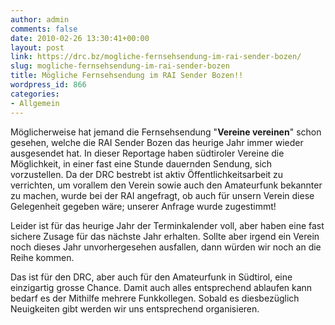 ```yaml
---
author: admin
comments: false
date: 2010-02-26 13:30:41+00:00
layout: post
link: https://drc.bz/mogliche-fernsehsendung-im-rai-sender-bozen/
slug: mogliche-fernsehsendung-im-rai-sender-bozen
title: Mögliche Fernsehsendung im RAI Sender Bozen!!
wordpress_id: 866
categories:
- Allgemein
---
```


Möglicherweise hat jemand die Fernsehsendung "**Vereine vereinen**" schon gesehen, welche die RAI Sender Bozen das heurige Jahr immer wieder ausgesendet hat. In dieser Reportage haben südtiroler Vereine die Möglichkeit, in einer fast eine Stunde dauernden Sendung, sich vorzustellen. Da der DRC bestrebt ist aktiv Öffentlichkeitsarbeit zu verrichten, um vorallem den Verein sowie auch den Amateurfunk bekannter zu machen, wurde bei der RAI angefragt, ob auch für unsern Verein diese Gelegenheit gegeben wäre; unserer Anfrage wurde zugestimmt!

Leider ist für das heurige Jahr der Terminkalender voll, aber haben eine fast sichere Zusage für das nächste Jahr erhalten. Sollte aber irgend ein Verein noch dieses Jahr unvorhergesehen ausfallen, dann würden wir noch an die Reihe kommen.

Das ist für den DRC, aber auch für den Amateurfunk in Südtirol, eine einzigartig grosse Chance. Damit auch alles entsprechend ablaufen kann bedarf es der Mithilfe mehrere Funkkollegen. Sobald es diesbezüglich Neuigkeiten gibt werden wir uns entsprechend organisieren.
